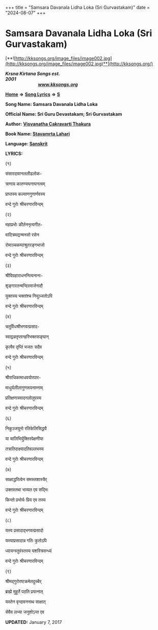 +++
title = "Samsara Davanala Lidha Loka (Sri Gurvastakam)"
date = "2024-08-07"
+++

# Samsara Davanala Lidha Loka (Sri Gurvastakam)
[**![http://kksongs.org/image_files/image002.jpg](http://kksongs.org/image_files/image002.jpg)**](http://kksongs.org/)

**_Krsna Kirtana Songs est. 2001_**                                                                                                                                                 **_www.kksongs.org_**

[**Home**](http://kksongs.org/) **⇒** [**Song Lyrics**](http://kksongs.org/lyrics.html) **⇒** [**S**](http://kksongs.org/songs/song_s.html)

**Song Name: Samsara Davanala Lidha Loka**

**Official Name: Sri Guru Devastakam; Sri Gurvastakam**

**Author:** [**Visvanatha Cakravarti Thakura**](http://kksongs.org/authors/list/vct.html)

**Book Name: [Stavamrta Lahari](http://kksongs.org/authors/literature/stavamrta_lahari.html)**

**Language: [Sanskrit](http://kksongs.org/language/list/sanskrit.html)**

**LYRICS:**

(१)

संसारदावानललीढलोक\-

त्राणाय कारुण्यघनाघनत्वम्

प्राप्तस्य कल्याणगुणार्णवस्य

वन्दे गुरोः श्रीचरणारविन्दम्

(२)

महाप्रभोः कीर्तननृत्यगीत\-

वादित्रमद्यन्मनसो रसेन

रोमाञ्चकम्पाश्रुतरङ्गभाजो

वन्दे गुरोः श्रीचरणारविन्दम्

(३)

श्रीविग्रहाराधननित्यनाना\-

शृङ्गारतन्मन्दिरमार्जनादौ

युक्तस्य भक्तांश्च नियुञ्जतोऽपि

वन्दे गुरोः श्रीचरणारविन्दम्

(४)

चतुर्विधश्रीभगवत्प्रसाद\-

स्वाद्वन्नतृप्तान्हरिभक्तसङ्घान्

कृत्वैव तृप्तिं भजतः सदैव

वन्दे गुरोः श्रीचरणारविन्दम्

(५)

श्रीराधिकामाधवयोरपार\-

माधुर्यलीलागुणरूपनाम्नाम्

प्रतिक्षणास्वादनलोलुपस्य

वन्दे गुरोः श्रीचरणारविन्दम्

(६)

निकुञ्जयूनो रतिकेलिसिद्ध्यै

या यालिभिर्युक्तिरपेक्षणीया

तत्रातिदाक्ष्यादतिवल्लभस्य

वन्दे गुरोः श्रीचरणारविन्दम्

(७)

साक्षाद्धरित्वेन समस्तशास्त्रैर्

उक्तस्तथा भाव्यत एव सद्भिः

किन्तो प्रभोर्यः प्रिय एव तस्य

वन्दे गुरोः श्रीचरणारविन्दम्

(८)

यस्य प्रसादाद्भगवत्प्रसादो

यस्याप्रसादान्न गतिः कुतोऽपि

ध्यायन्स्तुवंस्तस्य यशस्त्रिसन्ध्यं

वन्दे गुरोः श्रीचरणारविन्दम्

(९)

श्रीमद्गुरोरष्टकमेतदुच्चैर्

ब्राह्मे मुहूर्ते पठति प्रयत्नात्

यस्तेन वृन्दावननाथ साक्षात्

सेवैव लभ्या जनुशोऽन्त एव

**UPDATED:** January 7, 2017